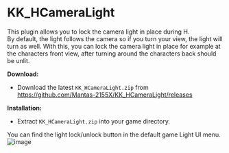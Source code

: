 # KK_HCameraLight  

This plugin allows you to lock the camera light in place during H.  
By default, the light follows the camera so if you turn your view, the light will turn as well. With this, you can lock the camera light in place for example at the characters front view, after turning around the characters back should be unlit.

**Download:**  
* Download the latest `KK_HCameraLight.zip` from https://github.com/Mantas-2155X/KK_HCameraLight/releases  

**Installation:**  
* Extract `KK_HCameraLight.zip` into your game directory.  

You can find the light lock/unlock button in the default game Light UI menu.  
![image](https://i.imgur.com/WMiVuqS.png "image")
